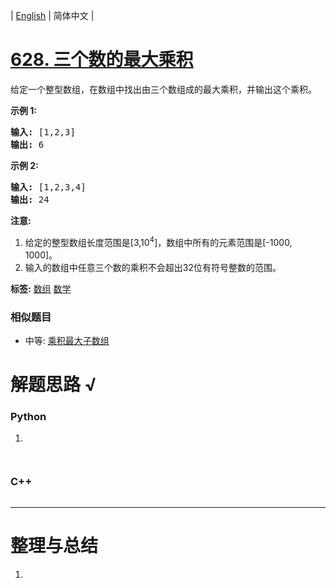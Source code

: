 | [English](README_EN.md) | 简体中文 |

# [628. 三个数的最大乘积](https://leetcode-cn.com/problems/maximum-product-of-three-numbers)
<p>给定一个整型数组，在数组中找出由三个数组成的最大乘积，并输出这个乘积。</p>

<p><strong>示例 1:</strong></p>

<pre>
<strong>输入:</strong> [1,2,3]
<strong>输出:</strong> 6
</pre>

<p><strong>示例 2:</strong></p>

<pre>
<strong>输入:</strong> [1,2,3,4]
<strong>输出:</strong> 24
</pre>

<p><strong>注意:</strong></p>

<ol>
	<li>给定的整型数组长度范围是[3,10<sup>4</sup>]，数组中所有的元素范围是[-1000, 1000]。</li>
	<li>输入的数组中任意三个数的乘积不会超出32位有符号整数的范围。</li>
</ol>

**标签:**  [数组](https://leetcode-cn.com/tag/array) [数学](https://leetcode-cn.com/tag/math) 
 ### 相似题目
- 中等:	[乘积最大子数组](https://leetcode-cn.com/problems/maximum-product-subarray) 

# 解题思路 √

### Python

1. 

```python

```


```python

```

### C++

```cpp

```

---



# 整理与总结

1. 